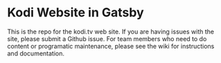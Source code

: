 # Kodi Website in Gatsby

This is the repo for the kodi.tv web site.  If you are having issues with the site, please submit a Github issue.  For team members who need to do content or programatic maintenance, please see the wiki for instructions and documentation.